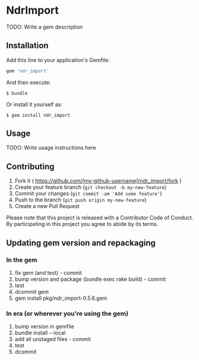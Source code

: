 # NdrImport

TODO: Write a gem description

## Installation

Add this line to your application's Gemfile:

```ruby
gem 'ndr_import'
```

And then execute:

    $ bundle

Or install it yourself as:

    $ gem install ndr_import

## Usage

TODO: Write usage instructions here

## Contributing

1. Fork it ( https://github.com/[my-github-username]/ndr_import/fork )
2. Create your feature branch (`git checkout -b my-new-feature`)
3. Commit your changes (`git commit -am 'Add some feature'`)
4. Push to the branch (`git push origin my-new-feature`)
5. Create a new Pull Request

Please note that this project is released with a Contributor Code of Conduct. By participating in this project you agree to abide by its terms.

## Updating gem version and repackaging
### In the gem
1. fix gem (and test) - commit
2. bump version and package (bundle exec rake build) - commit
3. test
4. dcommit gem
5. gem install pkg/ndr_import-0.5.6.gem

### In era (or wherever you're using the gem)
1. bump version in gemfile
2. bundle install --local
3. add all unstaged files - commit
4. test
5. dcommit
